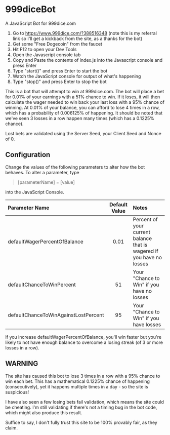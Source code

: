 # 999diceBot

A JavaScript Bot for 999dice.com

1. Go to https://www.999dice.com/?388516348 (note this is my referral link so I'll get a kickback from the site, as a thanks for the bot)
2. Get some "Free Dogecoin" from the faucet
3. Hit F12 to open your Dev Tools
4. Open the Javascript console tab
5. Copy and Paste the contents of index.js into the Javascript console and press Enter
6. Type "start()" and press Enter to start the bot
7. Watch the JavaScript console for output of what's happening
8. Type "stop()" and press Enter to stop the bot

This is a bot that will attempt to win at 999dice.com.
The bot will place a bet for 0.01% of your earnings with a 51% chance to win. If it loses, it will then calculate the wager needed to win back your last loss with a 95% chance of winning.
At 0.01% of your balance, you can afford to lose 4 times in a row, which has a probability of 0.006125% of happening. It should be noted that we've seen 3 losses in a row happen many times (which has a 0.1225% chance).

Lost bets are validated using the Server Seed, your Client Seed and Nonce of 0.

## Configuration
Change the values of the following parameters to alter how the bot behaves. To alter a parameter, type
> [parameterName] = [value]

into the JavaScript Console.

|Parameter Name                       | Default Value |Notes                                                                  |
|:------------------------------------|:-------------:|:---------------------------------------------------------------------|
|defaultWagerPercentOfBalance         | 0.01          |Percent of your current balance that is wagered if you have no losses |
|defaultChanceToWinPercent            | 51            |Your "Chance to Win" if you have no losses                       |
|defaultChanceToWinAgainstLostPercent | 95            |Your "Chance to Win" if you have losses                      |

If you increase defaultWagerPercentOfBalance, you'll win faster but you're likely to not have enough balance to overcome a losing streak (of 3 or more losses in a row).

## WARNING

The site has caused this bot to lose 3 times in a row with a 95% chance to win each bet. This has a mathematical 0.1225% chance of happening (consecutively), yet it happens multiple times in a day - so the site is suspicious!

I have also seen a few losing bets fail validation, which means the site could be cheating. I'm still validating if there's not a timing bug in the bot code, which might also produce this result.

Suffice to say, I don't fully trust this site to be 100% provably fair, as they claim.
